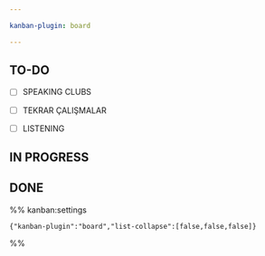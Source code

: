 ```yaml
---

kanban-plugin: board

---
```


## TO-DO

- [ ] SPEAKING CLUBS
- [ ] TEKRAR ÇALIŞMALAR
- [ ] LISTENING


## IN PROGRESS



## DONE





%% kanban:settings
```
{"kanban-plugin":"board","list-collapse":[false,false,false]}
```
%%